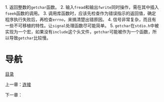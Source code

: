 1. 返回整数的`getchar`函数。
2. 输入`fread`和输出`fwrite`同时操作，需在其中插入`fseek`函数的调用。
3. 调用库函数时，应该先检查作为错误指示的返回值，确定程序执行失败后，再检查`errno`，来搞清楚出错原因。
4. 信号非常复杂，而且有一些不可移植的特性。让`signal`处理函数尽可能简单。
5. `getchar`在`stdio.h`中被实现为一个宏，如果没有`include`这个头文件，`getchar`可能被作为一个函数，所以导致`getchar`比较慢。


# 导航

[目录](README.md)

上一章：[连接](连接.md)

下一章：
